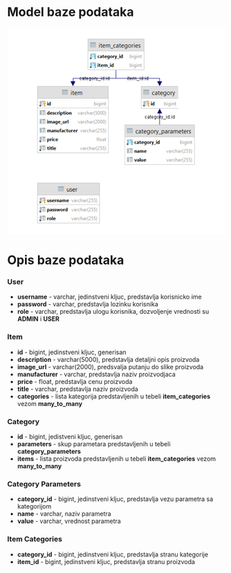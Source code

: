 # Model baze podataka

![Relacije između entiteta](../resources/database/database.png)

# Opis baze podataka

### User
- **username** - varchar, jedinstveni kljuc, predstavlja korisnicko ime
- **password** - varchar, predstavlja lozinku korisnika
- **role** - varchar, predstavlja ulogu korisnika, dozvoljenje vrednosti su **ADMIN** i **USER**

### Item
- **id** - bigint, jedinstveni kljuc, generisan
- **description** - varchar(5000), predstavlja detaljni opis proizvoda
- **image_url** - varchar(2000), predsvalja putanju do slike proizvoda 
- **manufacturer** - varchar, predstavlja naziv proizvodjaca
- **price** - float, predstavlja cenu proizvoda
- **title** - varchar, predstavlja naziv proizvoda
- **categories** - lista kategorija predstavljenih u tebeli **item_categories** vezom **many_to_many**

### Category
- **id** - bigint, jedistveni kljuc, generisan
- **parameters** - skup parametara predstavljenih u tebeli **category_parameters**
- **items** - lista proizvoda predstavljenih u tebeli **item_categories** vezom **many_to_many**

### Category Parameters
- **category_id** - bigint, jedinstveni kljuc, predstavlja vezu parametra sa kategorijom
- **name** - varchar, naziv parametra
- **value** - varchar, vrednost parametra

### Item Categories
- **category_id** - bigint, jedinstveni kljuc, predstavlja stranu kategorije
- **item_id** - bigint, jedinstveni kljuc, predstavlja stranu proizvoda
